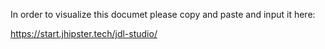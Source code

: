 In order to visualize this documet please copy and paste and input it here:

https://start.jhipster.tech/jdl-studio/
